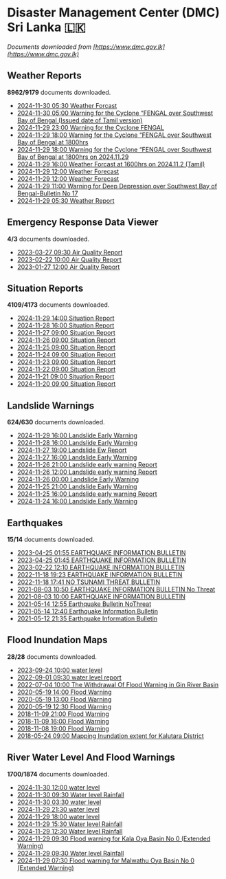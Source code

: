 # Disaster Management Center (DMC) Sri Lanka :sri_lanka:

*Documents downloaded from [https://www.dmc.gov.lk](https://www.dmc.gov.lk)*

## Weather Reports

**8962/9179** documents downloaded.

* [2024-11-30 05:30 Weather Forcast](data/weather-reports/20241130.0530.weather-forcast.pdf)
* [2024-11-30 05:00 Warning for the Cyclone “FENGAL over Southwest Bay of Bengal (Issued date of Tamil version)](data/weather-reports/20241130.0500.warning-for-the-cyclone-fengal-over-southwest-bay-of-bengal-issued-date-of-tamil-version.pdf)
* [2024-11-29 23:00 Warning for the Cyclone FENGAL](data/weather-reports/20241129.2300.warning-for-the-cyclone-fengal.pdf)
* [2024-11-29 18:00 Warning for the Cyclone “FENGAL over Southwest Bay of Bengal at 1800hrs](data/weather-reports/20241129.1800.warning-for-the-cyclone-fengal-over-southwest-bay-of-bengal-at-1800hrs.pdf)
* [2024-11-29 18:00 Warning for the Cyclone “FENGAL over Southwest Bay of Bengal at 1800hrs on 2024.11.29](data/weather-reports/20241129.1800.warning-for-the-cyclone-fengal-over-southwest-bay-of-bengal-at-1800hrs-on-20241129.pdf)
* [2024-11-29 16:00 Weather Forcast at 1600hrs on 2024.11.2 (Tamil)](data/weather-reports/20241129.1600.weather-forcast-at-1600hrs-on-2024112-tamil.pdf)
* [2024-11-29 12:00 Weather Forecast](data/weather-reports/20241129.1200.weather-forecast.pdf)
* [2024-11-29 12:00 Weather Forecast](data/weather-reports/20241129.1200.weather-forecast.pdf)
* [2024-11-29 11:00 Warning for Deep Depression over Southwest Bay of Bengal-Bulletin No 17](data/weather-reports/20241129.1100.warning-for-deep-depression-over-southwest-bay-of-bengalbulletin-no-17.pdf)
* [2024-11-29 05:30 Weather Report](data/weather-reports/20241129.0530.weather-report.pdf)

## Emergency Response Data Viewer

**4/3** documents downloaded.

* [2023-03-27 09:30 Air Quality Report](data/emergency-response-data-viewer/20230327.0930.air-quality-report.pdf)
* [2023-02-22 10:00 Air Quality Report](data/emergency-response-data-viewer/20230222.1000.air-quality-report.pdf)
* [2023-01-27 12:00 Air Quality Report](data/emergency-response-data-viewer/20230127.1200.air-quality-report.pdf)

## Situation Reports

**4109/4173** documents downloaded.

* [2024-11-29 14:00 Situation Report](data/situation-reports/20241129.1400.situation-report.pdf)
* [2024-11-28 16:00 Situation Report](data/situation-reports/20241128.1600.situation-report.pdf)
* [2024-11-27 09:00 Situation Report](data/situation-reports/20241127.0900.situation-report.pdf)
* [2024-11-26 09:00 Situation Report](data/situation-reports/20241126.0900.situation-report.pdf)
* [2024-11-25 09:00 Situation Report](data/situation-reports/20241125.0900.situation-report.pdf)
* [2024-11-24 09:00 Situation Report](data/situation-reports/20241124.0900.situation-report.pdf)
* [2024-11-23 09:00 Situation Report](data/situation-reports/20241123.0900.situation-report.pdf)
* [2024-11-22 09:00 Situation Report](data/situation-reports/20241122.0900.situation-report.pdf)
* [2024-11-21 09:00 Situation Report](data/situation-reports/20241121.0900.situation-report.pdf)
* [2024-11-20 09:00 Situation Report](data/situation-reports/20241120.0900.situation-report.pdf)

## Landslide Warnings

**624/630** documents downloaded.

* [2024-11-29 16:00 Landslide Early Warning](data/landslide-warnings/20241129.1600.landslide-early-warning.pdf)
* [2024-11-28 16:00 Landslide Early Warning](data/landslide-warnings/20241128.1600.landslide-early-warning.pdf)
* [2024-11-27 19:00 Landslide Ew Report](data/landslide-warnings/20241127.1900.landslide-ew-report.pdf)
* [2024-11-27 16:00 Landslide Early Warning](data/landslide-warnings/20241127.1600.landslide-early-warning.pdf)
* [2024-11-26 21:00 Landslide early warning Report](data/landslide-warnings/20241126.2100.landslide-early-warning-report.pdf)
* [2024-11-26 12:00 Landslide early warning Report](data/landslide-warnings/20241126.1200.landslide-early-warning-report.pdf)
* [2024-11-26 00:00 Landslide Early Warning](data/landslide-warnings/20241126.0000.landslide-early-warning.pdf)
* [2024-11-25 21:00 Landslide Early Warning](data/landslide-warnings/20241125.2100.landslide-early-warning.pdf)
* [2024-11-25 16:00 Landslide early warning Report](data/landslide-warnings/20241125.1600.landslide-early-warning-report.pdf)
* [2024-11-24 16:00 Landslide Early Warning](data/landslide-warnings/20241124.1600.landslide-early-warning.pdf)

## Earthquakes

**15/14** documents downloaded.

* [2023-04-25 01:55 EARTHQUAKE INFORMATION BULLETIN](data/earthquakes/20230425.0155.earthquake-information-bulletin.pdf)
* [2023-04-25 01:45 EARTHQUAKE INFORMATION BULLETIN](data/earthquakes/20230425.0145.earthquake-information-bulletin.pdf)
* [2023-02-22 12:10 EARTHQUAKE INFORMATION BULLETIN](data/earthquakes/20230222.1210.earthquake-information-bulletin.pdf)
* [2022-11-18 19:23 EARTHQUAKE INFORMATION BULLETIN](data/earthquakes/20221118.1923.earthquake-information-bulletin.pdf)
* [2022-11-18 17:41 NO TSUNAMI THREAT BULLETIN](data/earthquakes/20221118.1741.no-tsunami-threat-bulletin.pdf)
* [2021-08-03 10:50 EARTHQUAKE INFORMATION BULLETIN No Threat](data/earthquakes/20210803.1050.earthquake-information-bulletin-no-threat.pdf)
* [2021-08-03 10:00 EARTHQUAKE INFORMATION BULLETIN](data/earthquakes/20210803.1000.earthquake-information-bulletin.pdf)
* [2021-05-14 12:55 Earthquake Bulletin NoThreat](data/earthquakes/20210514.1255.earthquake-bulletin-nothreat.pdf)
* [2021-05-14 12:40 Earthquake Information Bulletin](data/earthquakes/20210514.1240.earthquake-information-bulletin.pdf)
* [2021-05-12 21:35 Earthquake Information Bulletin](data/earthquakes/20210512.2135.earthquake-information-bulletin.pdf)

## Flood Inundation Maps

**28/28** documents downloaded.

* [2023-09-24 10:00 water level](data/flood-inundation-maps/20230924.1000.water-level.pdf)
* [2022-09-01 09:30 water level report](data/flood-inundation-maps/20220901.0930.water-level-report.pdf)
* [2022-07-04 10:00 The Withdrawal Of Flood Warning in Gin River Basin](data/flood-inundation-maps/20220704.1000.the-withdrawal-of-flood-warning-in-gin-river-basin.pdf)
* [2020-05-19 14:00 Flood Warning](data/flood-inundation-maps/20200519.1400.flood-warning.pdf)
* [2020-05-19 13:00 Flood Warning](data/flood-inundation-maps/20200519.1300.flood-warning.pdf)
* [2020-05-19 12:30 Flood Warning](data/flood-inundation-maps/20200519.1230.flood-warning.pdf)
* [2018-11-09 21:00 Flood Warning](data/flood-inundation-maps/20181109.2100.flood-warning.PDF)
* [2018-11-09 16:00 Flood Warning](data/flood-inundation-maps/20181109.1600.flood-warning.PDF)
* [2018-11-08 19:00 Flood Warning](data/flood-inundation-maps/20181108.1900.flood-warning.PDF)
* [2018-05-24 09:00 Mapping Inundation extent for Kalutara District](data/flood-inundation-maps/20180524.0900.mapping-inundation-extent-for-kalutara-district.pdf)

## River Water Level And Flood Warnings

**1700/1874** documents downloaded.

* [2024-11-30 12:00 water level](data/river-water-level-and-flood-warnings/20241130.1200.water-level.jpg)
* [2024-11-30 09:30 Water level  Rainfall](data/river-water-level-and-flood-warnings/20241130.0930.water-level-rainfall.jpg)
* [2024-11-30 03:30 water level](data/river-water-level-and-flood-warnings/20241130.0330.water-level.jpg)
* [2024-11-29 21:30 water level](data/river-water-level-and-flood-warnings/20241129.2130.water-level.jpg)
* [2024-11-29 18:00 water level](data/river-water-level-and-flood-warnings/20241129.1800.water-level.jpg)
* [2024-11-29 15:30 Water level  Rainfall](data/river-water-level-and-flood-warnings/20241129.1530.water-level-rainfall.jpg)
* [2024-11-29 12:30 Water level  Rainfall](data/river-water-level-and-flood-warnings/20241129.1230.water-level-rainfall.jpg)
* [2024-11-29 09:30 Flood warning for Kala Oya Basin  No 0  (Extended Warning)](data/river-water-level-and-flood-warnings/20241129.0930.flood-warning-for-kala-oya-basin-no-0-extended-warning.pdf)
* [2024-11-29 09:30 Water level  Rainfall](data/river-water-level-and-flood-warnings/20241129.0930.water-level-rainfall.jpg)
* [2024-11-29 07:30 Flood warning for Malwathu Oya Basin  No 0  (Extended Warning)](data/river-water-level-and-flood-warnings/20241129.0730.flood-warning-for-malwathu-oya-basin-no-0-extended-warning.pdf)
